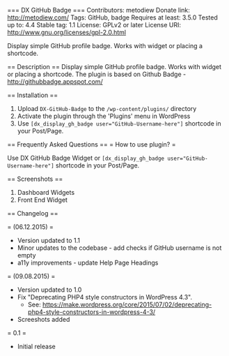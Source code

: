 === DX GitHub Badge ===
Contributors: metodiew
Donate link: http://metodiew.com/
Tags: GitHub, badge
Requires at least: 3.5.0
Tested up to: 4.4
Stable tag: 1.1
License: GPLv2 or later
License URI: http://www.gnu.org/licenses/gpl-2.0.html

Display simple GitHub profile badge. Works with widget or placing a shortcode.

== Description ==
Display simple GitHub profile badge. Works with widget or placing a shortcode.
The plugin is based on Github Badge - http://githubbadge.appspot.com/

== Installation ==
1. Upload `DX-GitHub-Badge` to the `/wp-content/plugins/` directory
2. Activate the plugin through the 'Plugins' menu in WordPress
3. Use `[dx_display_gh_badge user="GitHub-Username-here"]` shortcode in your Post/Page.

== Frequently Asked Questions ==
= How to use plugin? =

Use DX GitHub Badge Widget or `[dx_display_gh_badge user="GitHub-Username-here"]` shortcode in your Post/Page.

== Screenshots ==

1. Dashboard Widgets
2. Front End Widget

== Changelog ==

= (06.12.2015) =
* Version updated to 1.1
* Minor updates to the codebase - add checks if GitHub username is not empty
* a11y improvements - update Help Page Headings 

= (09.08.2015) =
* Version updated to 1.0
* Fix "Deprecating PHP4 style constructors in WordPress 4.3".
	- See: https://make.wordpress.org/core/2015/07/02/deprecating-php4-style-constructors-in-wordpress-4-3/
* Screeshots added

= 0.1 =
* Initial release